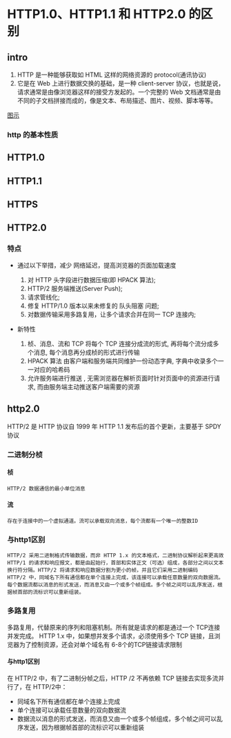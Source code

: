 <!--
 * @Description  : HTTP1.0、HTTP1.1 和 HTTP2.0 的区别
 * @Author       : YH000052
 * @LastEditors: Please set LastEditors
 * @Date         : 2020-06-23 20:54:48
 * @LastEditTime: 2022-03-10 18:02:26
 * @FilePath     : \notes\notes\http-https-http2.md
-->

# HTTP1.0、HTTP1.1 和 HTTP2.0 的区别

## intro

1. HTTP 是一种能够获取如 HTML 这样的网络资源的 protocol(通讯协议)
2. 它是在 Web 上进行数据交换的基础，是一种 client-server 协议，也就是说，请求通常是由像浏览器这样的接受方发起的。一个完整的 Web 文档通常是由不同的子文档拼接而成的，像是文本、布局描述、图片、视频、脚本等等。

[图示]('../assets/images/http/Fetching_a_page.png')

### http 的基本性质

## HTTP1.0

## HTTP1.1

## HTTPS

## HTTP2.0

### 特点

- 通过以下举措，减少 网络延迟，提高浏览器的页面加载速度

  1. 对 HTTP 头字段进行数据压缩(即 HPACK 算法);
  2. HTTP/2 服务端推送(Server Push);
  3. 请求管线化;
  4. 修复 HTTP/1.0 版本以来未修复的 队头阻塞 问题;
  5. 对数据传输采用多路复用，让多个请求合并在同一 TCP 连接内;

- 新特性

  1. 桢、消息、流和 TCP
     将每个 TCP 连接分成流的形式, 再将每个流分成多个消息, 每个消息再分成桢的形式进行传输
  2. HPACK 算法
     由客户端和服务端共同维护一份动态字典, 字典中收录多个一一对应的哈希码
  3. 允许服务端进行推送 , 无需浏览器在解析页面时针对页面中的资源进行请求, 而由服务端主动推送客户端需要的资源

## http2.0

HTTP/2 是 HTTP 协议自 1999 年 HTTP 1.1 发布后的首个更新，主要基于 SPDY 协议

### 二进制分桢
#### 桢 
    HTTP/2 数据通信的最小单位消息 
#### 流 
    存在于连接中的一个虚拟通道。流可以承载双向消息，每个流都有一个唯一的整数ID
### 与http1区别
    HTTP/2 采用二进制格式传输数据，而非 HTTP 1.x 的文本格式，二进制协议解析起来更高效 
    HTTP/1 的请求和响应报文，都是由起始行，首部和实体正文（可选）组成，各部分之间以文本换行符分隔。HTTP/2 将请求和响应数据分割为更小的帧，并且它们采用二进制编码
    HTTP/2 中，同域名下所有通信都在单个连接上完成，该连接可以承载任意数量的双向数据流。每个数据流都以消息的形式发送，而消息又由一个或多个帧组成。多个帧之间可以乱序发送，根据帧首部的流标识可以重新组装。

### 多路复用
多路复用，代替原来的序列和阻塞机制。所有就是请求的都是通过一个 TCP连接并发完成。 
HTTP 1.x 中，如果想并发多个请求，必须使用多个 TCP 链接，且浏览器为了控制资源，还会对单个域名有 6-8个的TCP链接请求限制
#### 与http1区别
在 HTTP/2 中，有了二进制分帧之后，HTTP /2 不再依赖 TCP 链接去实现多流并行了，在 HTTP/2中：
- 同域名下所有通信都在单个连接上完成
- 单个连接可以承载任意数量的双向数据流
- 数据流以消息的形式发送，而消息又由一个或多个帧组成，多个帧之间可以乱序发送，因为根据帧首部的流标识可以重新组装